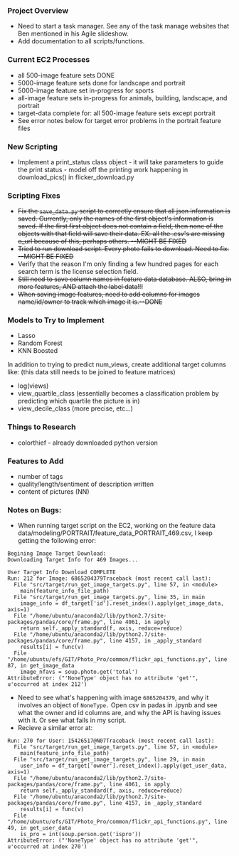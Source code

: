 ### Project Overview
* Need to start a task manager. See any of the task manage websites that Ben mentioned in his Agile slideshow.
* Add documentation to all scripts/functions.

### Current EC2 Processes
* all 500-image feature sets DONE
* 5000-image feature sets done for landscape and portrait
* 5000-image feature set in-progress for sports
* all-image feature sets in-progress for animals, building, landscape, and portrait
* target-data complete for: all 500-image feature sets except portrait
* See error notes below for target error problems in the portrait feature files


### New Scripting
* Implement a print_status class object - it will take parameters to guide the print status - model off the printing work happening in download_pics() in flicker_download.py

### Scripting Fixes
* ~~Fix the `save_data.py` script to correctly ensure that all json information is saved. Currently, only the names of the first object's information is saved. If the first first object does not contain a field, then none of the objects with that field will save their data. EX: all the .csv's are missing o_url because of this, perhaps others. --MIGHT BE FIXED~~
* ~~Tried to run download script. Every photo fails to download. Need to fix. --MIGHT BE FIXED~~
* Verify that the reason I'm only finding a few hundred pages for each search term is the license selection field.
* ~~Still need to save column names in feature data database. ALSO, bring in more features, AND attach the label data!!!~~
* ~~When saving image features, need to add columns for images name/id/owner to track which image it is.--DONE~~


### Models to Try to Implement
* Lasso
* Random Forest
* KNN Boosted

In addition to trying to predict num_views, create additional target columns like: (this data still needs to be joined to feature matrices)
* log(views)
* view_quartile_class (essentially becomes a classification problem by predicting which quartile the picture is in)
* view_decile_class (more precise, etc...)


### Things to Research
* colorthief - already downloaded python version

### Features to Add
* number of tags
* quality/length/sentiment of description written
* content of pictures (NN)

### Notes on Bugs:
* When running target script on the EC2, working on the feature data data/modeling/PORTRAIT/feature_data_PORTRAIT_469.csv, I keep getting the following error:
```
Begining Image Target Download:
Downloading Target Info for 469 Images...

User Target Info Download COMPLETE
Run: 212 for Image: 6865204379Traceback (most recent call last):
  File "src/target/run_get_image_targets.py", line 57, in <module>
    main(feature_info_file_path)
  File "src/target/run_get_image_targets.py", line 35, in main
    image_info = df_target['id'].reset_index().apply(get_image_data, axis=1)
  File "/home/ubuntu/anaconda2/lib/python2.7/site-packages/pandas/core/frame.py", line 4061, in apply
    return self._apply_standard(f, axis, reduce=reduce)
  File "/home/ubuntu/anaconda2/lib/python2.7/site-packages/pandas/core/frame.py", line 4157, in _apply_standard
    results[i] = func(v)
  File "/home/ubuntu/efs/GIT/Photo_Pro/common/flickr_api_functions.py", line 87, in get_image_data
    image_nfavs = soup.photo.get('total')
AttributeError: ("'NoneType' object has no attribute 'get'", u'occurred at index 212')
```
* Need to see what's happening with image `6865204379`, and why it involves an object of `NoneType.` Open csv in padas in .ipynb and see what the owner and id columns are, and why the API is having issues with it. Or see what fails in my script.
* Recieve a similar error at:
```
Run: 270 for User: 15426517@N07Traceback (most recent call last):
  File "src/target/run_get_image_targets.py", line 57, in <module>
    main(feature_info_file_path)
  File "src/target/run_get_image_targets.py", line 29, in main
    user_info = df_target['owner'].reset_index().apply(get_user_data, axis=1)
  File "/home/ubuntu/anaconda2/lib/python2.7/site-packages/pandas/core/frame.py", line 4061, in apply
    return self._apply_standard(f, axis, reduce=reduce)
  File "/home/ubuntu/anaconda2/lib/python2.7/site-packages/pandas/core/frame.py", line 4157, in _apply_standard
    results[i] = func(v)
  File "/home/ubuntu/efs/GIT/Photo_Pro/common/flickr_api_functions.py", line 49, in get_user_data
    is_pro = int(soup.person.get('ispro'))
AttributeError: ("'NoneType' object has no attribute 'get'", u'occurred at index 270')
```
